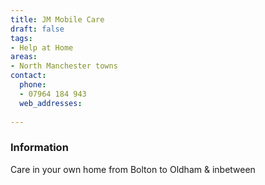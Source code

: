 ```yaml
---
title: JM Mobile Care
draft: false
tags:
- Help at Home
areas:
- North Manchester towns
contact:
  phone:
  - 07964 184 943
  web_addresses:
  
---
```


### Information
Care in your own home from Bolton to Oldham & inbetween


